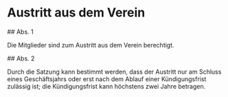 # Austritt aus dem Verein



\#\# Abs. 1

 Die Mitglieder sind zum Austritt aus dem Verein berechtigt.

\#\# Abs. 2

 Durch die Satzung kann bestimmt werden, dass der Austritt nur am Schluss eines Geschäftsjahrs oder erst nach dem Ablauf einer Kündigungsfrist zulässig ist; die Kündigungsfrist kann höchstens zwei Jahre betragen. 

